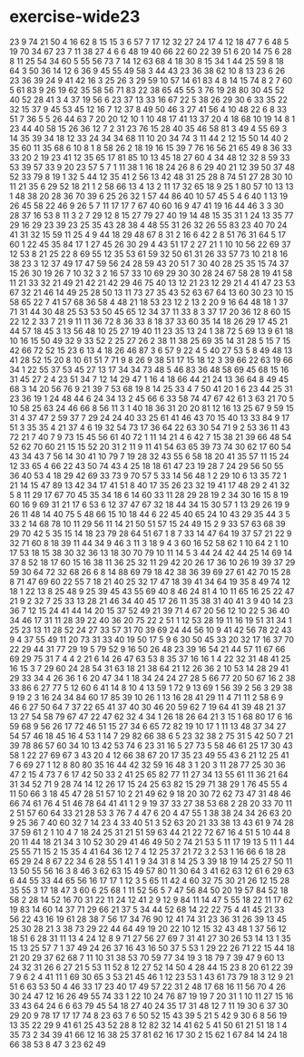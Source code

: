 # exercise-wide23
23
9
74
21
50
4
16
62
8
15
15
3
6
57
7
17
12
32
27
24
17
4
12
18
47
7
6
48
5
19
70
34
67
23
7
11
38
27
4
6
6
48
19
40
66
22
60
22
39
51
6
20
14
75
6
28
8
11
25
54
34
60
5
55
56
73
7
14
12
63
68
4
18
30
8
15
34
1
44
25
59
8
18
64
3
50
36
14
12
6
36
9
45
55
49
58
3
44
43
23
36
38
62
10
8
13
23
6
26
23
36
39
24
9
41
42
16
3
25
26
3
29
59
10
57
14
61
83
4
8
14
15
74
8
2
7
60
5
61
83
9
26
19
62
35
58
56
71
83
22
38
65
45
55
3
76
19
28
80
30
45
52
40
52
28
41
3
4
37
19
56
6
23
37
13
33
16
67
22
5
38
26
29
30
6
33
35
22
32
15
37
9
45
53
45
12
16
7
12
37
8
49
50
46
3
27
41
56
4
10
48
22
6
8
33
51
7
36
5
5
26
44
63
7
20
20
12
10
1
10
48
17
41
13
37
20
4
18
68
10
19
14
8
1
23
44
40
58
15
26
36
12
7
2
31
23
76
15
28
40
35
46
58
81
3
49
4
55
69
3
14
35
39
34
18
12
33
24
34
34
68
11
10
20
34
74
3
11
44
2
12
15
50
14
40
2
35
60
11
35
68
6
10
8
1
8
58
26
2
18
19
16
15
39
7
76
16
56
21
65
49
8
36
33
33
20
2
19
23
41
12
35
65
17
81
85
10
13
45
18
27
60
4
34
48
12
32
8
59
33
53
39
57
33
9
20
23
57
5
7
1
11
38
1
16
18
24
26
8
6
29
40
21
12
39
50
37
48
52
33
79
8
19
1
32
5
44
12
35
41
2
56
13
42
48
31
25
28
8
74
51
27
28
30
10
11
21
35
6
29
52
18
21
1
2
58
66
13
4
13
2
11
17
32
65
18
9
25
1
80
57
10
13
13
1
48
38
20
28
36
70
39
6
25
26
32
1
57
44
86
40
10
57
45
5
4
6
40
1
13
19
26
45
58
22
46
9
26
5
7
11
17
17
7
67
40
60
16
9
47
41
19
16
44
46
3
3
30
28
37
16
53
8
11
3
2
7
29
12
8
15
27
79
27
40
19
14
48
15
35
31
1
24
13
35
77
29
16
29
23
39
23
25
35
43
28
38
4
48
55
31
26
32
26
55
83
23
40
70
24
41
31
32
15
59
11
25
4
9
44
18
29
48
67
8
31
2
16
6
42
2
8
51
76
31
64
5
17
60
1
22
45
35
84
17
1
27
45
26
30
29
4
43
51
17
2
27
21
1
10
10
56
22
69
37
12
53
8
21
25
22
8
69
55
12
35
53
61
59
32
50
61
31
26
33
57
73
10
21
8
16
38
23
3
12
37
49
17
47
59
56
24
28
59
43
20
51
7
30
40
28
25
35
15
74
37
15
26
30
19
26
7
10
32
3
2
16
57
33
10
69
29
30
30
28
24
67
58
28
19
41
58
11
21
33
32
21
49
21
42
21
42
29
46
75
40
13
12
21
23
12
29
21
4
41
47
23
53
67
32
21
46
14
49
25
28
50
13
11
73
27
35
43
52
63
67
64
13
60
30
23
10
15
58
65
22
7
41
57
68
36
58
4
48
21
18
53
23
12
2
13
2
20
9
16
64
48
18
1
37
71
31
44
30
48
25
53
53
50
45
65
12
34
37
11
33
8
3
37
17
20
36
12
8
60
15
22
12
2
33
7
21
9
11
11
36
72
8
36
33
8
18
37
33
60
35
14
18
26
29
17
45
21
44
57
18
45
3
13
56
48
10
25
27
19
40
11
23
35
13
24
1
38
72
5
69
13
9
61
18
10
16
15
50
49
32
9
33
52
2
25
27
26
2
38
11
38
25
69
35
14
31
28
5
15
7
15
42
66
72
52
15
23
6
13
4
18
26
46
87
3
6
57
9
22
4
5
40
27
53
5
8
49
48
13
41
28
52
15
20
8
10
61
51
7
71
9
8
26
9
38
51
17
15
18
12
3
39
66
22
63
19
66
34
1
22
55
37
53
45
27
13
17
34
34
73
48
5
46
83
36
48
58
69
45
68
15
16
31
45
27
2
4
23
51
34
7
12
14
29
47
1
16
4
18
66
44
21
24
13
36
64
8
49
45
68
3
14
20
56
76
9
21
39
7
53
68
19
8
14
25
33
4
7
50
41
20
1
6
23
44
25
31
23
36
19
1
24
48
44
6
24
34
13
2
45
66
6
33
58
74
47
67
42
61
3
63
21
70
5
10
58
25
63
24
46
66
8
56
11
3
1
40
18
36
31
20
20
81
12
16
13
25
67
9
59
15
31
4
37
47
2
59
37
7
29
24
24
40
33
25
61
41
46
43
70
15
40
13
33
84
9
17
51
3
35
35
4
21
37
4
6
19
32
54
73
17
36
64
22
63
30
54
71
9
2
53
36
11
43
72
21
7
40
7
9
73
15
45
56
61
40
72
1
11
14
21
4
6
42
7
15
38
21
39
66
48
54
52
62
70
60
21
15
15
52
20
31
2
11
9
11
41
54
63
65
39
73
74
30
62
17
60
54
43
34
43
7
56
14
30
41
10
79
7
19
28
32
43
55
6
58
18
20
41
35
57
11
15
24
12
33
65
4
66
22
43
50
74
43
4
25
18
18
61
47
23
19
28
7
24
29
56
50
55
36
40
53
4
18
29
42
69
33
73
9
70
57
5
33
14
56
48
1
2
29
10
6
13
35
72
1
21
14
15
47
89
13
42
34
17
41
51
8
40
17
35
26
23
32
19
41
17
48
29
2
41
32
5
8
11
29
17
67
70
45
35
34
18
6
14
60
33
11
28
29
28
19
2
34
30
16
15
8
19
60
16
9
69
31
21
17
6
53
6
12
37
47
67
32
18
44
34
15
30
57
1
13
29
26
19
9
26
11
48
14
40
75
5
48
66
15
10
18
44
6
22
45
40
65
24
10
43
29
35
44
3
5
33
2
14
68
78
10
11
29
56
11
14
21
50
51
57
15
24
49
15
2
9
33
57
63
68
39
29
70
42
5
35
15
14
18
23
79
28
64
51
67
1
8
7
33
14
47
64
19
37
57
21
22
9
32
71
60
8
18
39
11
44
34
9
46
3
11
3
18
9
4
3
60
16
52
58
62
1
10
64
2
1
10
17
53
18
15
38
30
32
36
13
18
30
70
79
10
11
14
5
3
44
24
42
44
25
14
69
14
37
8
52
18
17
60
15
16
38
11
36
25
32
11
29
42
20
26
17
36
10
26
19
39
37
29
59
30
64
72
32
68
26
6
8
14
88
69
79
18
42
38
36
39
69
27
61
42
70
15
28
8
71
47
69
60
22
55
7
18
21
40
25
32
17
47
18
39
41
34
64
19
35
8
49
74
12
18
1
22
13
8
25
48
9
25
39
45
43
55
69
40
8
46
24
81
4
10
11
65
16
25
22
47
21
9
2
32
7
25
33
13
28
21
46
34
40
45
17
26
11
35
38
31
40
41
3
9
40
14
23
36
7
12
15
24
41
44
14
20
15
37
52
49
21
39
71
4
67
20
56
12
10
22
5
36
40
34
46
17
31
11
28
39
22
40
36
20
75
22
2
51
1
12
53
28
19
11
16
19
51
31
34
1
25
23
13
11
28
52
24
27
33
57
31
70
39
69
24
44
56
10
9
41
42
56
78
22
43
9
4
37
55
49
11
20
73
31
33
40
19
50
17
5
9
6
30
50
45
33
20
32
17
16
37
70
22
29
44
31
77
29
19
5
79
52
9
16
50
26
48
23
39
16
54
21
44
57
11
67
66
69
29
75
31
7
4
4
2
21
6
14
26
47
63
53
8
35
37
16
16
1
4
22
32
31
48
41
25
16
15
3
7
29
60
24
28
54
31
63
18
21
38
64
21
12
26
36
2
10
53
14
28
29
41
29
33
34
4
26
36
1
6
20
47
34
1
18
34
24
24
27
28
5
66
77
20
50
67
16
2
38
33
86
6
27
77
5
12
60
6
41
14
8
10
4
13
59
1
72
9
13
69
1
56
39
2
56
3
29
38
9
19
2
3
16
24
34
84
60
17
85
39
10
26
1
13
16
28
41
29
11
4
71
11
2
58
6
9
46
6
27
50
64
7
37
22
65
41
37
40
30
46
20
59
62
7
19
64
41
39
48
21
37
13
27
54
58
79
67
47
22
47
62
32
4
34
1
26
18
26
64
21
3
15
1
68
80
17
6
16
59
68
9
56
26
17
72
46
51
15
27
34
6
65
72
82
19
10
17
1
11
13
48
37
34
27
54
57
46
18
45
16
4
53
1
14
7
29
82
66
38
6
5
23
32
38
2
75
31
5
42
50
7
21
39
78
86
57
60
34
10
13
42
53
74
6
23
31
16
5
27
73
5
58
46
61
25
17
30
43
58
1
22
27
69
67
3
43
20
4
12
66
38
67
20
17
35
23
49
55
43
6
21
12
25
41
7
6
69
27
1
12
8
80
80
35
16
44
42
32
59
16
48
3
1
20
3
11
28
77
25
30
36
47
2
15
4
73
7
6
17
42
50
33
2
41
25
65
82
77
11
27
34
13
55
61
11
36
21
64
31
34
52
71
9
28
74
14
12
26
17
15
24
25
63
82
15
29
71
38
29
1
76
45
55
4
11
50
66
3
18
45
47
28
51
57
10
2
21
49
62
9
18
20
30
72
62
73
47
31
48
46
66
74
61
76
4
51
46
78
64
41
41
1
2
9
19
37
33
27
38
53
68
2
28
20
33
70
11
2
51
57
60
64
33
21
28
53
3
76
7
4
47
6
20
4
47
55
1
38
38
24
34
26
63
20
9
25
36
7
40
60
32
7
14
23
4
33
40
51
3
52
63
20
21
33
38
13
43
61
9
74
28
37
59
61
2
1
10
4
7
18
24
25
31
21
51
59
63
44
21
22
72
67
16
4
51
5
10
44
8
20
11
44
18
21
34
3
10
52
30
29
41
46
49
50
2
74
21
53
5
11
17
19
13
5
11
1
44
25
55
71
15
2
15
35
4
41
64
36
12
7
4
12
25
37
21
72
3
2
53
1
16
66
6
18
28
65
29
24
8
67
22
34
6
28
55
1
41
1
9
34
31
8
14
25
3
39
18
19
14
25
27
50
11
13
50
55
56
16
3
8
46
3
62
63
15
49
57
80
11
30
64
3
41
62
63
12
61
6
29
63
6
44
55
33
44
65
56
16
17
17
1
12
3
5
65
11
42
4
60
32
75
30
21
26
12
15
28
35
55
3
17
18
47
3
60
6
25
68
1
11
52
56
5
7
47
56
84
50
20
19
57
84
52
18
58
2
28
14
52
16
70
31
22
11
24
12
41
2
9
12
9
84
11
14
47
5
55
18
22
11
17
62
19
83
14
60
14
37
71
29
66
21
37
5
34
44
52
68
14
22
22
75
4
41
45
21
33
56
22
43
16
19
61
28
38
7
56
17
34
76
90
12
41
74
31
23
36
31
26
39
13
45
25
30
28
21
3
38
73
29
22
44
64
49
19
20
22
10
12
15
32
43
48
1
37
56
12
18
51
6
28
31
11
13
4
24
12
8
9
71
27
56
27
69
7
31
41
27
30
26
53
14
13
1
35
15
13
25
57
7
1
37
49
24
26
37
16
43
16
50
37
5
53
1
29
22
26
71
22
15
44
18
21
20
29
37
62
68
7
11
10
31
38
53
70
59
77
34
19
3
18
79
7
39
47
9
60
13
24
32
31
26
6
27
21
5
53
11
52
8
12
27
52
14
50
4
28
44
15
23
8
20
61
22
39
7
9
6
2
4
41
11
1
69
30
65
3
53
21
45
46
1
12
23
53
1
43
61
73
79
18
3
12
9
21
51
6
63
53
50
4
46
33
17
23
40
17
49
57
22
31
2
48
17
68
16
11
56
70
4
26
30
24
47
12
16
26
49
55
74
33
1
22
10
24
76
87
19
19
7
20
31
1
10
11
27
15
16
33
43
64
24
6
6
63
79
45
54
18
27
40
24
35
17
31
48
12
7
11
19
30
6
37
30
29
20
9
78
17
17
17
74
8
23
63
7
6
50
52
15
43
39
5
21
5
42
9
30
6
8
56
19
13
35
22
29
9
41
61
25
43
52
28
8
12
82
32
14
41
62
5
41
50
61
21
51
18
1
4
35
73
2
34
39
41
66
12
16
38
25
37
81
62
16
17
30
2
15
62
1
67
84
14
24
18
66
38
53
8
47
3
23
62
49
